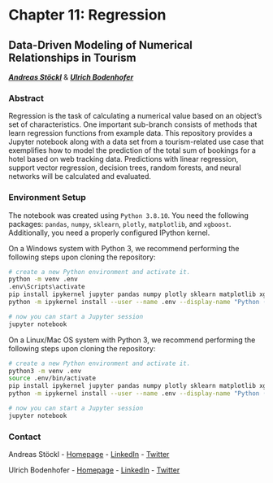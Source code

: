 # Chapter 11: Regression
## Data-Driven Modeling of Numerical Relationships in Tourism
***[Andreas Stöckl](https://github.com/astoeckl)*** & ***[Ulrich Bodenhofer](https://github.com/Ubod)***

### Abstract

Regression is the task of calculating a numerical value based on an object’s set of characteristics. One important sub-branch consists of methods that learn regression functions from example data. This repository provides a Jupyter notebook along with a data set from a tourism-related use case that exemplifies how to model the prediction of the total sum of bookings for a hotel based on web tracking data. Predictions with linear regression, support vector regression, decision trees, random forests, and neural networks will be calculated and evaluated.

### Environment Setup

The notebook was created using `Python 3.8.10`. You need the following packages: `pandas`, `numpy`, `sklearn`, `plotly`, `matplotlib`, and `xgboost`. Additionally, you need a properly configured IPython kernel. 

On a Windows system with Python 3, we recommend performing the following steps upon cloning the repository:
```bash
# create a new Python environment and activate it.
python -m venv .env
.env\Scripts\activate
pip install ipykernel jupyter pandas numpy plotly sklearn matplotlib xgboost
python -m ipykernel install --user --name .env --display-name "Python (Data Science in Tourism)"

# now you can start a Jupyter session
jupyter notebook
```

On a Linux/Mac OS system with Python 3, we recommend performing the following steps upon cloning the repository:
```bash
# create a new Python environment and activate it.
python3 -m venv .env
source .env/bin/activate
pip install ipykernel jupyter pandas numpy plotly sklearn matplotlib xgboost
python -m ipykernel install --user --name .env --display-name "Python (Data Science in Tourism)"

# now you can start a Jupyter session
jupyter notebook
```

### Contact

Andreas Stöckl - [Homepage](http://www.stoeckl.ai/) - [LinkedIn](https://www.linkedin.com/in/andreas-st%C3%B6ckl-57682113a/) - [Twitter](https://twitter.com/stoecklai)

Ulrich Bodenhofer - [Homepage](http://ulrich.bodenhofer.com) - [LinkedIn](https://www.linkedin.com/in/ulrichbodenhofer/) - [Twitter](https://twitter.com/u_bode)
